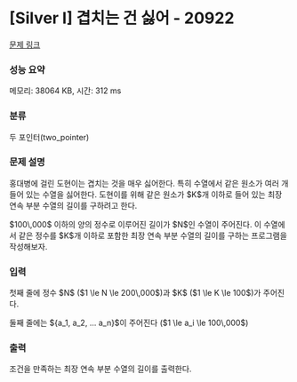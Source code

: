 # [Silver I] 겹치는 건 싫어 - 20922 

[문제 링크](https://www.acmicpc.net/problem/20922) 

### 성능 요약

메모리: 38064 KB, 시간: 312 ms

### 분류

두 포인터(two_pointer)

### 문제 설명

<p>홍대병에 걸린 도현이는 겹치는 것을 매우 싫어한다. 특히 수열에서 같은 원소가 여러 개 들어 있는 수열을 싫어한다. 도현이를 위해 같은 원소가 $K$개 이하로 들어 있는 최장 연속 부분 수열의 길이를 구하려고 한다.</p>

<p>$100\,000$ 이하의 양의 정수로 이루어진 길이가 $N$인 수열이 주어진다.  이 수열에서 같은 정수를 $K$개 이하로 포함한 최장 연속 부분 수열의 길이를 구하는 프로그램을 작성해보자.</p>

### 입력 

 <p>첫째 줄에 정수 $N$ ($1 \le N \le 200\,000$)과 $K$ ($1 \le K \le 100$)가 주어진다.</p>

<p>둘째 줄에는 ${a_1, a_2, ... a_n}$이 주어진다 ($1 \le a_i \le 100\,000$)</p>

### 출력 

 <p>조건을 만족하는 최장 연속 부분 수열의 길이를 출력한다.</p>



